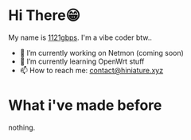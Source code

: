 # Hi There😁
My name is [1121gbps](https://github.com/1121gbps/). I'm a vibe coder btw..

- 🔭 I’m currently working on Netmon (coming soon)
- 🌱 I’m currently learning OpenWrt stuff
- 📫 How to reach me: [contact@hiniature.xyz](mailto:contact@hiniature.xyz)

# What i've made before
nothing.

